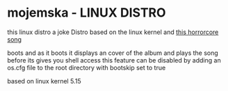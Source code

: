 # mojemska - LINUX DISTRO

this linux distro a joke Distro based on the linux kernel and <a href="https://www.youtube.com/watch?v=CffHImZDG9M">this horrorcore song</a>

boots and as it boots it displays an cover of the album and plays the song before its gives you shell access
this feature can be disabled by adding an os.cfg file to the root directory
with bootskip set to true

based on linux kernel 5.15
